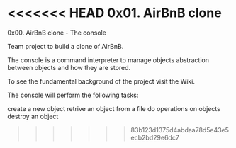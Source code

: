 <<<<<<< HEAD
0x01. AirBnB clone
=======
0x00. AirBnB clone - The console

Team project to build a clone of AirBnB.

The console is a command interpreter to manage objects abstraction between objects and how they are stored.

To see the fundamental background of the project visit the Wiki.

The console will perform the following tasks:

create a new object
retrive an object from a file
do operations on objects
destroy an object

>>>>>>> 83b123d1375d4abdaa78d5e43e5ecb2bd29e6dc7
